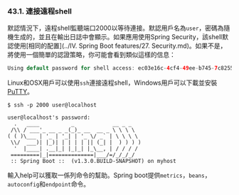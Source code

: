### 43.1. 連接遠程shell

默認情況下，遠程shell監聽端口2000以等待連接。默認用戶名為`user`，密碼為隨機生成的，並且在輸出日誌中會顯示。如果應用使用Spring Security，該shell默認使用[相同的配置](../IV. Spring Boot features/27. Security.md)。如果不是，將使用一個簡單的認證策略，你可能會看到類似這樣的信息：
```java
Using default password for shell access: ec03e16c-4cf4-49ee-b745-7c8255c1dd7e
```
Linux和OSX用戶可以使用`ssh`連接遠程shell，Windows用戶可以下載並安裝[PuTTY](http://www.putty.org/)。
```shell
$ ssh -p 2000 user@localhost

user@localhost's password:
  .   ____          _            __ _ _
 /\\ / ___'_ __ _ _(_)_ __  __ _ \ \ \ \
( ( )\___ | '_ | '_| | '_ \/ _` | \ \ \ \
 \\/  ___)| |_)| | | | | || (_| |  ) ) ) )
  '  |____| .__|_| |_|_| |_\__, | / / / /
 =========|_|==============|___/=/_/_/_/
 :: Spring Boot ::  (v1.3.0.BUILD-SNAPSHOT) on myhost
```
輸入help可以獲取一係列命令的幫助。Spring boot提供`metrics`，`beans`，`autoconfig`和`endpoint`命令。
